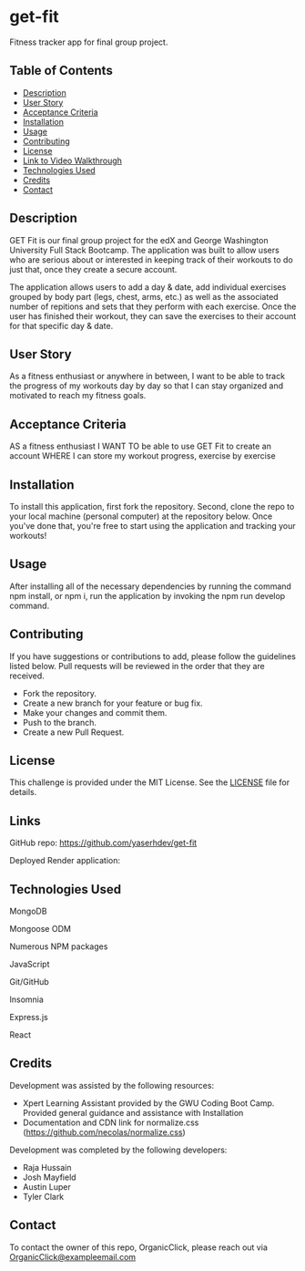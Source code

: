 # get-fit
Fitness tracker app for final group project.

## Table of Contents
- [Description](#description)
- [User Story](#user-story)
- [Acceptance Criteria](#acceptance-criteria)
- [Installation](#installation)
- [Usage](#usage)
- [Contributing](#contributing)
- [License](#license)
- [Link to Video Walkthrough](#link-to-video-walkthrough)
- [Technologies Used](#technologies-used)
- [Credits](#credits)
- [Contact](#contact)

## Description
GET Fit is our final group project for the edX and George Washington University Full Stack Bootcamp. The application was built to allow users who are serious about or interested in keeping track of their workouts to do just that, once they create a secure account. 

The application allows users to add a day & date, add individual exercises grouped by body part (legs, chest, arms, etc.) as well as the associated number of repitions and sets that they perform with each exercise. Once the user has finished their workout, they can save the exercises to their account for that specific day & date. 

## User Story
As a fitness enthusiast or anywhere in between, I want to be able to track the progress of my workouts day by day so that I can stay organized and motivated to reach my fitness goals.

## Acceptance Criteria
AS a fitness enthusiast
I WANT TO be able to use GET Fit to create an account
WHERE I can store my workout progress, exercise by exercise

## Installation
To install this application, first fork the repository. Second, clone the repo to your local machine (personal computer) at the repository below. Once you've done that, you're free to start using the application and tracking your workouts!

## Usage
After installing all of the necessary dependencies by running the command npm install, or npm i, run the application by invoking the npm run develop command. 

## Contributing

If you have suggestions or contributions to add, please follow the guidelines listed below. Pull requests will be reviewed in the order that they are received.
- Fork the repository.
- Create a new branch for your feature or bug fix.
- Make your changes and commit them.
- Push to the branch.
- Create a new Pull Request.

## License
This challenge is provided under the MIT License. See the [LICENSE](LICENSE) file for details.

## Links

GitHub repo: https://github.com/yaserhdev/get-fit

Deployed Render application: 

## Technologies Used

MongoDB

Mongoose ODM

Numerous NPM packages

JavaScript

Git/GitHub

Insomnia

Express.js

React

## Credits
Development was assisted by the following resources:
 - Xpert Learning Assistant provided by the GWU Coding Boot Camp. Provided general guidance and assistance with Installation
 - Documentation and CDN link for normalize.css (https://github.com/necolas/normalize.css)

 Development was completed by the following developers: 
 - Raja Hussain
 - Josh Mayfield
 - Austin Luper
 - Tyler Clark


## Contact
To contact the owner of this repo, OrganicClick, please reach out via OrganicClick@exampleemail.com